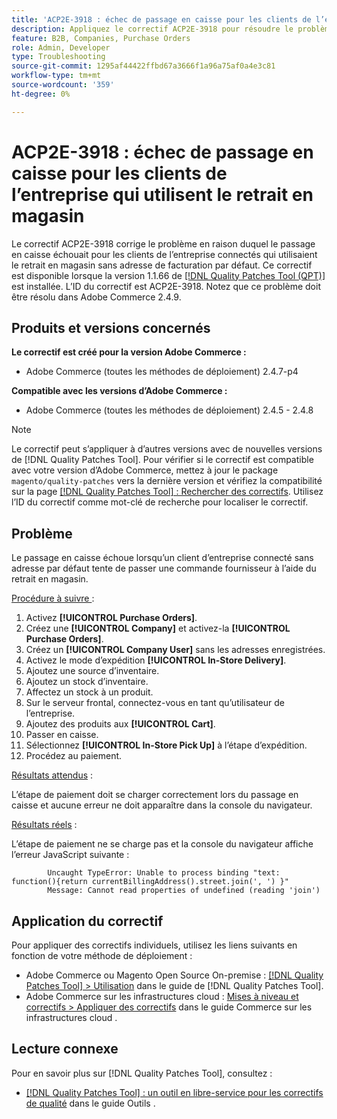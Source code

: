 ```yaml
---
title: 'ACP2E-3918 : échec de passage en caisse pour les clients de l’entreprise qui utilisent le retrait en magasin'
description: Appliquez le correctif ACP2E-3918 pour résoudre le problème d’Adobe Commerce en raison duquel le passage en caisse échoue pour les clients de la société connectés qui utilisent le retrait en magasin sans adresse de facturation par défaut.
feature: B2B, Companies, Purchase Orders
role: Admin, Developer
type: Troubleshooting
source-git-commit: 1295af44422ffbd67a3666f1a96a75af0a4e3c81
workflow-type: tm+mt
source-wordcount: '359'
ht-degree: 0%

---
```



# ACP2E-3918 : échec de passage en caisse pour les clients de l’entreprise qui utilisent le retrait en magasin

Le correctif ACP2E-3918 corrige le problème en raison duquel le passage en caisse échouait pour les clients de l’entreprise connectés qui utilisaient le retrait en magasin sans adresse de facturation par défaut. Ce correctif est disponible lorsque la version 1.1.66 de [[!DNL Quality Patches Tool (QPT)]](/help/tools/quality-patches-tool/quality-patches-tool-to-self-serve-quality-patches.md) est installée. L’ID du correctif est ACP2E-3918. Notez que ce problème doit être résolu dans Adobe Commerce 2.4.9.

## Produits et versions concernés

**Le correctif est créé pour la version Adobe Commerce :**

* Adobe Commerce (toutes les méthodes de déploiement) 2.4.7-p4

**Compatible avec les versions d’Adobe Commerce :**

* Adobe Commerce (toutes les méthodes de déploiement) 2.4.5 - 2.4.8

>[!NOTE]
>
>Le correctif peut s’appliquer à d’autres versions avec de nouvelles versions de [!DNL Quality Patches Tool]. Pour vérifier si le correctif est compatible avec votre version d’Adobe Commerce, mettez à jour le package `magento/quality-patches` vers la dernière version et vérifiez la compatibilité sur la page [[!DNL Quality Patches Tool] : Rechercher des correctifs](https://experienceleague.adobe.com/tools/commerce-quality-patches/index.html). Utilisez l’ID du correctif comme mot-clé de recherche pour localiser le correctif.

## Problème

Le passage en caisse échoue lorsqu’un client d’entreprise connecté sans adresse par défaut tente de passer une commande fournisseur à l’aide du retrait en magasin.

<u>Procédure à suivre </u> :

1. Activez **[!UICONTROL Purchase Orders]**.
1. Créez une **[!UICONTROL Company]** et activez-la **[!UICONTROL Purchase Orders]**.
1. Créez un **[!UICONTROL Company User]** sans les adresses enregistrées.
1. Activez le mode d’expédition **[!UICONTROL In-Store Delivery]**.
1. Ajoutez une source d’inventaire.
1. Ajoutez un stock d’inventaire.
1. Affectez un stock à un produit.
1. Sur le serveur frontal, connectez-vous en tant qu’utilisateur de l’entreprise.
1. Ajoutez des produits aux **[!UICONTROL Cart]**.
1. Passer en caisse.
1. Sélectionnez **[!UICONTROL In-Store Pick Up]** à l’étape d’expédition.
1. Procédez au paiement.

<u>Résultats attendus</u> :

L’étape de paiement doit se charger correctement lors du passage en caisse et aucune erreur ne doit apparaître dans la console du navigateur.

<u>Résultats réels</u> :

L’étape de paiement ne se charge pas et la console du navigateur affiche l’erreur JavaScript suivante :

```
        Uncaught TypeError: Unable to process binding "text: function(){return currentBillingAddress().street.join(', ') }"
        Message: Cannot read properties of undefined (reading 'join')
```

## Application du correctif

Pour appliquer des correctifs individuels, utilisez les liens suivants en fonction de votre méthode de déploiement :

* Adobe Commerce ou Magento Open Source On-premise : [[!DNL Quality Patches Tool] > Utilisation](/help/tools/quality-patches-tool/usage.md) dans le guide de [!DNL Quality Patches Tool].
* Adobe Commerce sur les infrastructures cloud : [Mises à niveau et correctifs > Appliquer des correctifs](https://experienceleague.adobe.com/docs/commerce-cloud-service/user-guide/develop/upgrade/apply-patches.html) dans le guide Commerce sur les infrastructures cloud .

## Lecture connexe

Pour en savoir plus sur [!DNL Quality Patches Tool], consultez :

* [[!DNL Quality Patches Tool] : un outil en libre-service pour les correctifs de qualité](/help/tools/quality-patches-tool/quality-patches-tool-to-self-serve-quality-patches.md) dans le guide Outils .

